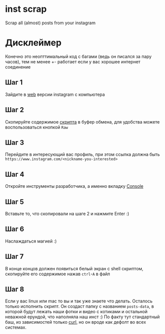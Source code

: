 # inst scrap
Scrap all (almost) posts from your instagram

# Дисклеймер
Конечно это неопттимальный код c багами (ведь он писался за пару часов), тем не менее +- работает если у вас хорошее интернет соединение

## Шаг 1
Зайдите в [web](https://www.instagram.com/) версии instagram с компьютера
## Шаг 2
Скопируйте содержимое [скрипта](./main.js) в буфер обмена, для удобства можете воспользоваться кнопкой `Raw`
## Шаг 3
Перейдите в интересующий вас профиль, при этом ссылка должна быть `https://www.instagram.com/<nickname-you-interested>`
## Шаг 4
Откройте инструменты разработчика, а именно вкладку [Console](https://developer.chrome.com/docs/devtools/console/)
## Шаг 5
Вставьте то, что скопировали на шаге 2 и нажмите Enter :)
## Шаг 6
Наслаждаться магией :)
## Шаг 7
В конце концов должен появиться белый экран с shell скриптом, скопируйте его содержимое нажав `ctrl`-`A` в файл
## Шаг 8
Если у вас linux или mac то вы и так уже знаете что делать. Осталось только исполнить скрипт. Он создаст папку с названием `posts-data`,
в которой будут лежать наши фотки и видео с котиками и остальной неважной ерундой, что наполняла наш инст :)
По факту тут стандартный баш, из зависимостей только [curl](https://curl.se/), но он вроде как дефолт во всех системах.
